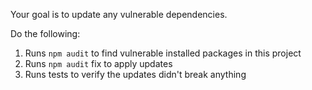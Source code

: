 Your goal is to update any vulnerable dependencies.

Do the following:
1. Runs `npm audit` to find vulnerable installed packages in this project
2. Runs `npm audit` fix to apply updates
3. Runs tests to verify the updates didn't break anything
